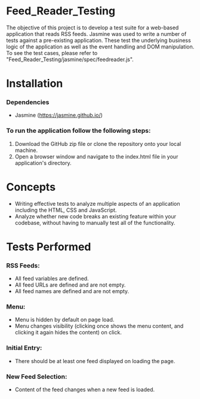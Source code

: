 # Feed_Reader_Testing
The objective of this project is to develop a test suite for a web-based application that reads RSS feeds. Jasmine was used to write a number of tests against a pre-existing application. These test the underlying business logic of the application as well as the event handling and DOM manipulation. To see the test cases, please refer to "Feed_Reader_Testing/jasmine/spec/feedreader.js".

# Installation
### Dependencies
- Jasmine (https://jasmine.github.io/)

### To run the application follow the following steps:
1. Download the GitHub zip file or clone the repository onto your local machine.
2. Open a browser window and navigate to the index.html file in your application's directory.

# Concepts
- Writing effective tests to analyze multiple aspects of an application including the HTML, CSS and JavaScript.
- Analyze whether new code breaks an existing feature within your codebase, without having to manually test all of the functionality.

# Tests Performed
### RSS Feeds:
- All feed variables are defined.
- All feed URLs are defined and are not empty.
- All feed names are defined and are not empty.

### Menu:
- Menu is hidden by default on page load.
- Menu changes visibility (clicking once shows the menu content, and clicking it again hides the content) on click.

### Initial Entry:
- There should be at least one feed displayed on loading the page.

### New Feed Selection:
- Content of the feed changes when a new feed is loaded.
